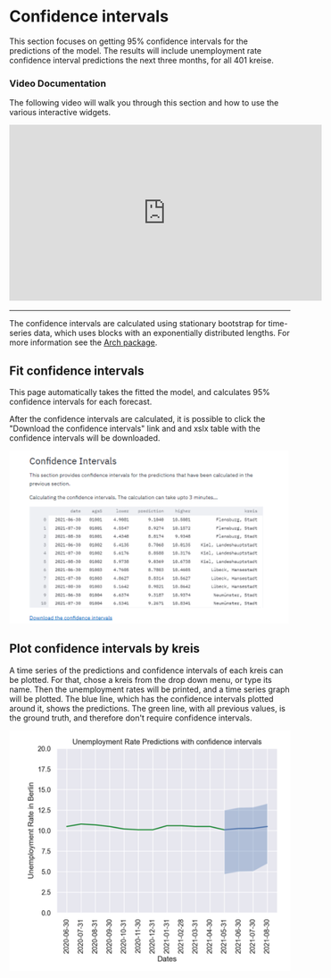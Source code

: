 # Confidence intervals 

This section focuses on getting 95% confidence intervals for the predictions of the model.
The results will include unemployment rate confidence interval predictions the next three months, for all 401 kreise.

### Video Documentation 

The following video will walk you through this section and how to use the various interactive widgets. 

<iframe width="560" height="315" src="https://www.youtube.com/embed/watch?v=gSpz9Lcbl7A&list=PLzWRWFPEUpHbwIHq0T6M72B1_5N04hD0Q&index=4" title="YouTube video player" frameborder="0" allow="accelerometer; autoplay; clipboard-write; encrypted-media; gyroscope; picture-in-picture" allowfullscreen></iframe>

<hr>

The confidence intervals are calculated using stationary bootstrap for time-series data, which uses blocks with an exponentially distributed lengths.
For more information see the [Arch package](https://arch.readthedocs.io/en/latest/bootstrap/timeseries-bootstraps.html
). 
## Fit confidence intervals
This page automatically takes the fitted the model, and calculates 95% confidence intervals for each forecast. 

After the confidence intervals are calculated, 
it is possible to click the "Download the confidence intervals" link and and xslx table with the confidence intervals will be downloaded. 

![](./ci_screenshots/1.png)

## Plot confidence intervals by kreis 

A time series of the predictions and confidence intervals of each kreis can be plotted. For that, chose a kreis from the drop down menu, or type its name. 
Then the unemployment rates will be printed, and a time series graph will be plotted. 
The blue line, which has  the confidence intervals plotted around it, shows the predictions. 
The green line, with all previous values, is the ground truth, and therefore don't require confidence intervals. 


![](./ci_screenshots/2.png)
